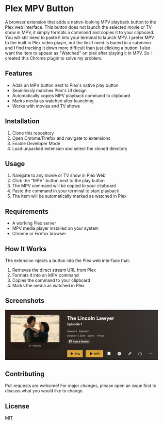 # Plex MPV Button

A browser extension that adds a native-looking MPV playback button to the Plex web interface. This button does not launch the selected movie or TV show in MPV, it simply formats a command and copies it to your clipboard. You will still need to paste it into your terminal to launch MPV. I prefer MPV to the built in Plex video player, but the link I need is buried in a submenu and I find tracking it down more difficult than just clicking a button. I also want the item to appear as "Watched" on plex after playing it in MPV. So I created this Chrome plugin to solve my problem. 

## Features

- Adds an MPV button next to Plex's native play button
- Seamlessly matches Plex's UI design
- Automatically copies MPV playback command to clipboard
- Marks media as watched after launching
- Works with movies and TV shows

## Installation

1. Clone this repository
2. Open Chrome/Firefox and navigate to extensions
3. Enable Developer Mode
4. Load unpacked extension and select the cloned directory

## Usage

1. Navigate to any movie or TV show in Plex Web
2. Click the "MPV" button next to the play button
3. The MPV command will be copied to your clipboard
4. Paste the command in your terminal to start playback
5. The item will be automatically marked as watched in Plex

## Requirements

- A working Plex server
- MPV media player installed on your system
- Chrome or Firefox browser

## How It Works

The extension injects a button into the Plex web interface that:
1. Retrieves the direct stream URL from Plex
2. Formats it into an MPV command
3. Copies the command to your clipboard
4. Marks the media as watched in Plex

## Screenshots

![screenshot](https://github.com/joshkerr/plex-mpv-playbutton/blob/main/screenshot.png)

## Contributing

Pull requests are welcome! For major changes, please open an issue first to discuss what you would like to change.

## License

[MIT](https://choosealicense.com/licenses/mit/)
